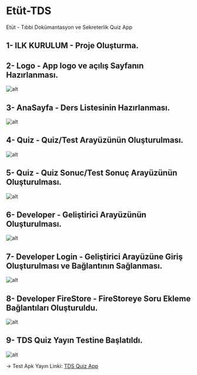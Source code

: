 # Etüt-TDS
Etüt - Tıbbi Dokümantasyon ve Sekreterlik Quiz App

## 1- ILK KURULUM - Proje Oluşturma.

## 2- Logo - App logo ve açılış Sayfanın Hazırlanması.
![alt](img/1.png)

## 3- AnaSayfa - Ders Listesinin Hazırlanması.
![alt](img/2.jpg)

## 4- Quiz - Quiz/Test Arayüzünün Oluşturulması.
![alt](img/3.jpg)

## 5- Quiz - Quiz Sonuc/Test Sonuç Arayüzünün Oluşturulması.
![alt](img/4.jpg)

## 6- Developer - Geliştirici Arayüzünün Oluşturulması.
![alt](img/5.jpg)

## 7- Developer Login - Geliştirici Arayüzüne Giriş Oluşturulması ve Bağlantının Sağlanması.
![alt](img/6.jpg)

## 8- Developer FireStore - FireStoreye Soru Ekleme Bağlantıları Oluşturuldu.
![alt](img/7.jpg)

## 9- TDS Quiz Yayın Testine Başlatıldı.
![alt](img/8.jpg)

-> Test Apk Yayın Linki: [TDS Quiz App](https://play.google.com/apps/internaltest/4701420823027206860)